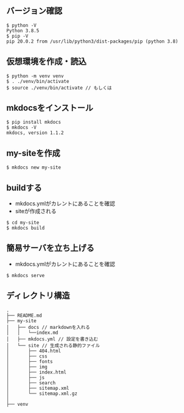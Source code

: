 
## バージョン確認

```
$ python -V
Python 3.8.5
$ pip -V
pip 20.0.2 from /usr/lib/python3/dist-packages/pip (python 3.8)
```

## 仮想環境を作成・読込

```
$ python -m venv venv
$ . ./venv/bin/activate
$ source ./venv/bin/activate // もしくは
```

## mkdocsをインストール

```
$ pip install mkdocs
$ mkdocs -V
mkdocs, version 1.1.2
```

## my-siteを作成

```
$ mkdocs new my-site
```

## buildする

+ mkdocs.ymlがカレントにあることを確認
+ siteが作成される

```
$ cd my-site
$ mkdocs build
```

## 簡易サーバを立ち上げる

+ mkdocs.ymlがカレントにあることを確認

```
$ mkdocs serve
```

## ディレクトリ構造

```
.
├── README.md
├── my-site
│   ├── docs // markdownを入れる
│   │   └──index.md
│   ├── mkdocs.yml // 設定を書き込む
│   └── site // 生成される静的ファイル
│       ├── 404.html
│       ├── css
│       ├── fonts
│       ├── img
│       ├── index.html
│       ├── js
│       ├── search
│       ├── sitemap.xml
│       └── sitemap.xml.gz
│
├── venv
```

